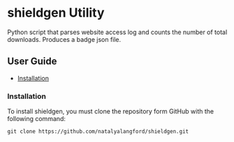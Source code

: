 # shieldgen Utility
Python script that parses website access log and counts the number of total downloads. Produces a badge json file.

## User Guide
- [Installation](#installation)

### Installation
To install shieldgen, you must clone the repository form GitHub with the following command:

```shell
git clone https://github.com/natalyalangford/shieldgen.git
```



